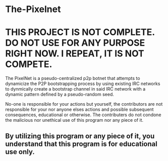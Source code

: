 # The-Pixelnet

# THIS PROJECT IS **NOT** COMPLETE. DO NOT USE FOR ANY PURPOSE RIGHT NOW. I REPEAT, IT IS **NOT** COMPETE.

The PixelNet is a pseudo-centralized p2p botnet that attempts to dynamicize the P2P bootstrapping process by using existing IRC networks to dynmically create a bootstrap channel in said IRC network with a dynamic pattern defined by a pseudo-random seed.

No-one is responsible for your actions but yourself, the contributors are not responsible for your nor anyone elses actions and possible subsequent consequences, educational or otherwise. The contributers do not condone the malicious nor unethical use of this program nor any piece of it. 

## By utilizing this program or any piece of it, you understand that this program is for educational use only.
